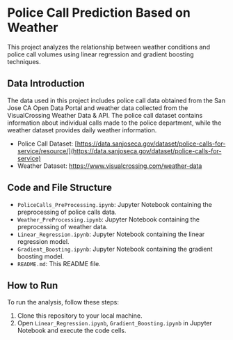 # Police Call Prediction Based on Weather

This project analyzes the relationship between weather conditions and police call volumes using linear regression and gradient boosting techniques.

## Data Introduction

The data used in this project includes police call data obtained from the San Jose CA Open Data Portal and weather data collected from the VisualCrossing Weather Data & API. The police call dataset contains information about individual calls made to the police department, while the weather dataset provides daily weather information.

- Police Call Dataset: [https://data.sanjoseca.gov/dataset/police-calls-for-service/resource/](https://data.sanjoseca.gov/dataset/police-calls-for-service)
- Weather Dataset: https://www.visualcrossing.com/weather-data
  

## Code and File Structure

- `PoliceCalls_PreProcessing.ipynb`: Jupyter Notebook containing the preprocessing of police calls data.
- `Weather_PreProcessing.ipynb`: Jupyter Notebook containing the preprocessing of weather data.
- `Linear_Regression.ipynb`: Jupyter Notebook containing the linear regression model.
- `Gradient_Boosting.ipynb`: Jupyter Notebook containing the gradient boosting model.
- `README.md`: This README file.

## How to Run

To run the analysis, follow these steps:
1. Clone this repository to your local machine.
2. Open `Linear_Regression.ipynb`, `Gradient_Boosting.ipynb` in Jupyter Notebook and execute the code cells.
